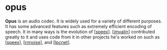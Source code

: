 # opus

**Opus** is an audio codec.  It is widely used for a variety of different purposes.  It has some advanced features such as extremely efficient encoding of speech.  It in many ways is the evolution of [[speex]].  [[jmvalin]] contributed greatly to it and uses code from it in other projects he's worked on such as [[speex]], [[rnnoise]], and [[lpcnet]].

[//begin]: # "Autogenerated link references for markdown compatibility"
[speex]: speex "speex"
[jmvalin]: jmvalin "jmvalin"
[rnnoise]: rnnoise "rnnoise"
[lpcnet]: lpcnet "LPCNet"
[//end]: # "Autogenerated link references"
